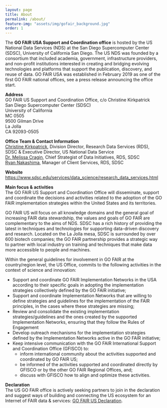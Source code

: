 ```yaml
---
layout: page
title: About
permalink: /about/
feature-img: "assets/img/gofair_background.jpg"
order: 1
---
```


<p>The <strong>GO FAIR USA Support and Coordination office</strong> is hosted by the US National Data Services (NDS) at the San Diego Supercomputer Center (SDSC), University of California San Diego. The US NDS was founded by a consortium that included academia, government, infrastructure providers, and non-profit institutions interested in creating and bridging evolving technologies and platforms that support the publication, discovery, and reuse of data. GO FAIR USA was established in February 2019 as one of the first GO FAIR national offices, see a press release announcing the office start.</p>
<p><strong>Address</strong><br />
GO FAIR US Support and Coordination Office, c/o Christine Kirkpatrick<br />
San Diego Supercomputer Center (SDSC)<br />
University of California<br />
MC 0505<br />
9500 Gilman Drive<br />
La Jolla<br />
CA 92093-0505</p>
<p><strong>Office Team &amp; Contact Information</strong><br />
<a href="mailto:christine@sdsc.edu">Christine Kirkpatrick</a>, Division Director, Research Data Services (RDS), SDSC &amp; Executive Director, US National Data Service<br />
<a href="mailto:mcragin@sdsc.edu">Dr. Melissa Cragin</a>, Chief Strategist of Data Initiatives, RDS, SDSC<br />
<a href="mailto:ranakashima@sdsc.edu">Ryan Nakashima</a>, Manager of Client Services, RDS, SDSC</p>
<p><strong>Website</strong><br />
<a href="https://www.sdsc.edu/services/data_science/research_data_services.html" target="_blank" rel="noopener noreferrer">https://www.sdsc.edu/services/data_science/research_data_services.html</a></p>
<p><strong>Main focus &amp; activities</strong><br />
The GO FAIR US Support and Coordination Office will disseminate, support and coordinate the decisions and activities related to the adoption of the GO FAIR implementation strategies within the United States and its territories.</p>
<p>GO FAIR US will focus on all knowledge domains and the general goal of increasing FAIR data stewardship, the values and goals of GO FAIR are complementary to the aims of NDS. SDSC has a rich history of providing the latest in techniques and technologies for supporting data-driven discovery and research. Located on the La Jolla mesa, SDSC is surrounded by over 600 biotech companies; the GO FAIR partnership provides a strategic way to partner with local industry on training and techniques that make data more accessible to people and machines.</p>
<p>Within the general guidelines for involvement in GO FAIR at the country/region level, the US Office, commits to the following activities in the context of science and innovation:</p>
<ul>
<li>Support and coordinate GO FAIR Implementation Networks in the USA according to their specific goals in adopting the implementation strategies collectively defined by the GO FAIR initiative;</li>
<li>Support and coordinate Implementation Networks that are willing to define strategies and guidelines for the implementation of the FAIR principles, in the cases where these strategies are missing;</li>
<li>Review and consolidate the existing implementation strategies/guidelines and the ones created by the supported Implementation Networks, ensuring that they follow the Rules of Engagement</li>
<li>Develop outreach mechanisms for the implementation strategies defined by the Implementation Networks active in the GO FAIR initiative;</li>
<li>Keep intensive communication with the GO FAIR International Support and Coordination Office (GFISCO) to:
<ul>
<li>inform international community about the activities supported and coordinated by GO FAIR US;</li>
<li>be informed of the activities supported and coordinated directly by GFISCO or by the other GO FAIR Regional Offices, and;</li>
<li>discuss with GFISCO how to align and optimize these activities.</li>
</ul>
</li>
</ul>
<p><strong>Declaration</strong><br />
The US GO FAIR office is actively seeking partners to join in the declaration and suggest ways of building and connecting the US ecosystem for an Internet of FAIR data &amp; services: <a href="https://drive.google.com/file/d/1DuKGqH6jpqTQ87iaqTjb0Vb50R1USQz3/view" target="_blank" rel="noopener noreferrer">GO FAIR US Declaration</a>.</p>
